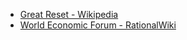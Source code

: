 - [Great Reset - Wikipedia](https://en.wikipedia.org/wiki/Great_Reset)
- [World Economic Forum - RationalWiki](https://rationalwiki.org/wiki/World_Economic_Forum#The_Great_Reset)